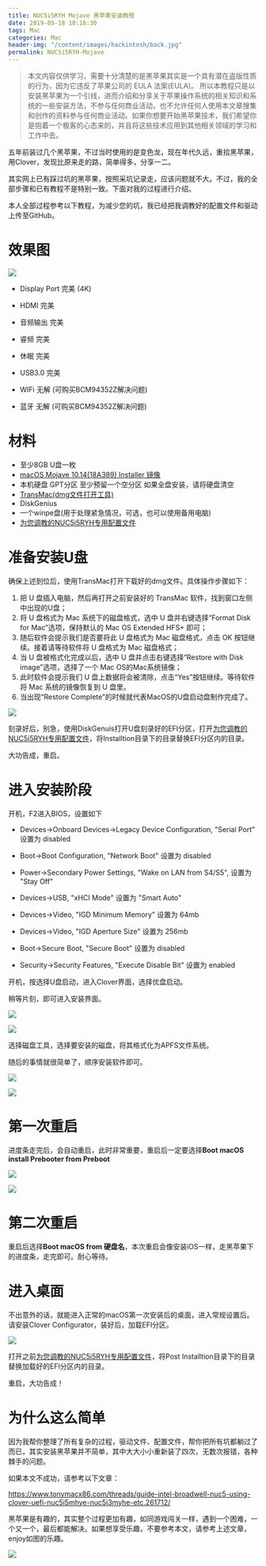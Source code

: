 ```yaml
---
title: NUC5i5RYH Mojave 黑苹果安装教程
date: 2019-05-18 18:16:30
tags: Mac
categories: Mac
header-img: "/content/images/hackintosh/back.jpg"
permalink: NUC5i5RYH-Mojave
---
```


> 本文内容仅供学习，需要十分清楚的是黑苹果其实是一个具有潜在盗版性质的行为，因为它违反了苹果公司的 EULA 法案(EULA)。 所以本教程只是以安装黑苹果为一个引线，进而介绍和分享关于苹果操作系统的相关知识和系统的一些安装方法，不参与任何商业活动，也不允许任何人使用本文章搜集和创作的资料参与任何商业活动。如果你想要开始黑苹果技术，我们希望你是抱着一个极客的心态来的，并且将这些技术应用到其他相关领域的学习和工作中去。

五年前装过几个黑苹果，不过当时使用的是变色龙，现在年代久远，重拾黑苹果，用Clover，发现比原来走的路，简单得多，分享一二。

其实网上已有踩过坑的黑苹果，按照采坑记录走，应该问题就不大。不过，我的全部步骤和已有教程不是特别一致。下面对我的过程进行介绍。

本人全部过程参考以下教程，为减少您的坑，我已经把我调教好的配置文件和驱动上传至GitHub。

# 效果图

![](/content/images/hackintosh/2.jpg)

* Display Port 完美 (4K)

* HDMI 完美
* 音频输出 完美
* 睿频 完美
* 休眠 完美
* USB3.0 完美
* WIFi 无解 (可购买BCM94352Z解决问题)
* 蓝牙 无解 (可购买BCM94352Z解决问题)

# 材料

* 至少8GB U盘一枚
* [macOS Mojave 10.14(18A389) Installer 镜像](https://blog.daliansky.net/macOS-Mojave-10.14-18A389-Release-with-Clover-4670-original-mirror.html)
* 本机硬盘 GPT分区 至少预留一个空分区 如果全盘安装，请将硬盘清空
* [TransMac(dmg文件打开工具)]([http://www.pc6.com/softview/SoftView_91686.html](http://www.pc6.com/softview/SoftView_91686.html))
* DiskGenius
* 一个winpe盘(用于处理紧急情况，可选，也可以使用备用电脑)
* [为您调教的NUC5i5RYH专用配置文件](https://github.com/yfgeek/NUC5i5RYH-DSDT-Patch)

# 准备安装U盘

确保上述到位后，使用TransMac打开下载好的dmg文件。具体操作步骤如下：

1. 把 U 盘插入电脑，然后再打开之前安装好的 TransMac 软件，找到窗口左侧中出现的U盘；
2. 将 U 盘格式为 Mac 系统下的磁盘格式，选中 U 盘并右键选择“Format Disk for Mac”选项，保持默认的 Mac OS Extended HFS+ 即可；
3. 随后软件会提示我们是否要将此 U 盘格式为 Mac 磁盘格式，点击 OK 按钮继续。接着请等待软件将 U 盘格式为 Mac 磁盘格式；
4. 当 U 盘被格式化完成以后，选中 U 盘并点击右键选择“Restore with Disk image”选项，选择了一个 Mac OS的Mac系统镜像；
5. 此时软件会提示我们 U 盘上数据将会被清除，点击“Yes”按钮继续。等待软件将 Mac 系统的镜像恢复到 U 盘里。
6. 当出现“Restore Complete”的时候就代表MacOS的U盘启动盘制作完成了。

![](/content/images/hackintosh/1.gif)

刻录好后，别急，使用DiskGenuis打开U盘刻录好的EFI分区，打开[为您调教的NUC5i5RYH专用配置文件](https://github.com/yfgeek/NUC5i5RYH-DSDT-Patch)，将Installtion目录下的目录替换EFI分区内的目录。

大功告成，重启。

# 进入安装阶段

 开机，F2进入BIOS，设置如下

- Devices->Onboard Devices->Legacy Device Configuration,  "Serial Port"  设置为 disabled
- Boot->Boot Configuration,  "Network Boot" 设置为 disabled
- Power->Secondary Power Settings, "Wake on LAN from S4/S5", 设置为 "Stay Off"

- Devices->USB, "xHCI Mode" 设置为 "Smart Auto"
- Devices->Video, "IGD Minimum Memory" 设置为 64mb
- Devices->Video, "IGD Aperture Size" 设置为 256mb
- Boot->Secure Boot, "Secure Boot" 设置为 disabled
- Security->Security Features, "Execute Disable Bit" 设置为 enabled

开机，按选择U盘启动，进入Clover界面，选择优盘启动。

稍等片刻，即可进入安装界面。

![](/content/images/hackintosh/3.jpg)

![](/content/images/hackintosh/5.jpg)

选择磁盘工具，选择要安装的磁盘，将其格式化为APFS文件系统。

随后的事情就很简单了，顺序安装软件即可。

![](/content/images/hackintosh/4.jpg)

![](/content/images/hackintosh/6.jpg)

# 第一次重启

进度条走完后，会自动重启，此时非常重要，重启后一定要选择**Boot macOS install Prebooter from Preboot**

![](/content/images/hackintosh/8.jpg)

![](/content/images/hackintosh/7.jpg)

# 第二次重启

重启后选择**Boot macOS from 硬盘名**，本次重启会像安装iOS一样，走黑苹果下的进度条，走完即可。耐心等待。

# 进入桌面

不出意外的话，就能进入正常的macOS第一次安装后的桌面，进入常规设置后。请安装Clover Configurator，装好后，加载EFI分区。

![](/content/images/hackintosh/9.png)

打开之前[为您调教的NUC5i5RYH专用配置文件](https://github.com/yfgeek/NUC5i5RYH-DSDT-Patch)，将Post Installtion目录下的目录替换加载好的EFI分区内的目录。

重启，大功告成！

# 为什么这么简单

因为我帮你整理了所有复杂的过程，驱动文件、配置文件，帮你把所有坑都躺过了而已，其实安装黑苹果并不简单，其中大大小小重新装了四次，无数次报错，各种棘手的问题。

如果本文不成功，请参考以下文章：

https://www.tonymacx86.com/threads/guide-intel-broadwell-nuc5-using-clover-uefi-nuc5i5mhye-nuc5i3myhe-etc.261712/

黑苹果是有趣的，其实整个过程更加有趣，如同游戏闯关一样，遇到一个困难，一个又一个，最后都能解决。如果想享受乐趣，不要参考本文，请参考上述文章，enjoy如图的乐趣。

![](/content/images/hackintosh/10.jpg)